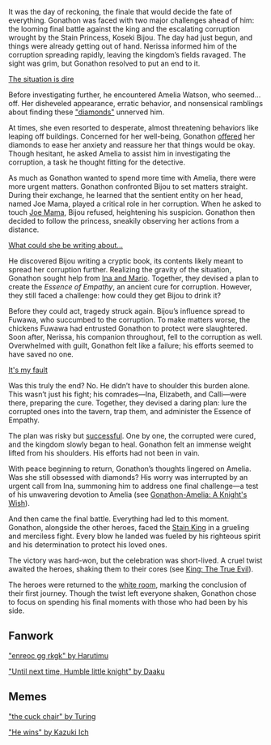 <!-- title: Gonathon G -->
<!-- status: Alive -->

It was the day of reckoning, the finale that would decide the fate of everything. Gonathon was faced with two major challenges ahead of him: the looming final battle against the king and the escalating corruption wrought by the Stain Princess, Koseki Bijou. The day had just begun, and things were already getting out of hand. Nerissa informed him of the corruption spreading rapidly, leaving the kingdom’s fields ravaged. The sight was grim, but Gonathon resolved to put an end to it.

[The situation is dire](#embed:https://www.youtube.com/live/WvRIdaH107U?feature=shared&t=602)

Before investigating further, he encountered Amelia Watson, who seemed... off. Her disheveled appearance, erratic behavior, and nonsensical ramblings about finding these ["diamonds"](https://www.youtube.com/live/WvRIdaH107U?feature=shared&t=727) unnerved him.

At times, she even resorted to desperate, almost threatening behaviors like leaping off buildings. Concerned for her well-being, Gonathon [offered](https://www.youtube.com/live/WvRIdaH107U?feature=shared&t=1184) her diamonds to ease her anxiety and reassure her that things would be okay. Though hesitant, he asked Amelia to assist him in investigating the corruption, a task he thought fitting for the detective.

As much as Gonathon wanted to spend more time with Amelia, there were more urgent matters. Gonathon confronted Bijou to set matters straight. During their exchange, he learned that the sentient entity on her head, named Joe Mama, played a critical role in her corruption. When he asked to touch [Joe Mama](https://www.youtube.com/live/WvRIdaH107U?feature=shared&t=1606), Bijou refused, heightening his suspicion. Gonathon then decided to follow the princess, sneakily observing her actions from a distance.

[What could she be writing about...](#embed:https://www.youtube.com/embed/WvRIdaH107U?si=s2n4Umcp_5FxRL8p&start=2535)

He discovered Bijou writing a cryptic book, its contents likely meant to spread her corruption further. Realizing the gravity of the situation, Gonathon sought help from [Ina and Mario](https://www.youtube.com/live/WvRIdaH107U?feature=shared&t=4187). Together, they devised a plan to create the _Essence of Empathy_, an ancient cure for corruption. However, they still faced a challenge: how could they get Bijou to drink it?

Before they could act, tragedy struck again. Bijou’s influence spread to Fuwawa, who succumbed to the corruption. To make matters worse, the chickens Fuwawa had entrusted Gonathon to protect were slaughtered. Soon after, Nerissa, his companion throughout, fell to the corruption as well. Overwhelmed with guilt, Gonathon felt like a failure; his efforts seemed to have saved no one.

[It's my fault](#embed:https://www.youtube.com/live/WvRIdaH107U?feature=shared&t=6139)

Was this truly the end? No. He didn’t have to shoulder this burden alone. This wasn’t just his fight; his comrades—Ina, Elizabeth, and Calli—were there, preparing the cure. Together, they devised a daring plan: lure the corrupted ones into the tavern, trap them, and administer the Essence of Empathy.

The plan was risky but [successful](https://www.youtube.com/live/WvRIdaH107U?feature=shared&t=7019). One by one, the corrupted were cured, and the kingdom slowly began to heal. Gonathon felt an immense weight lifted from his shoulders. His efforts had not been in vain.

With peace beginning to return, Gonathon’s thoughts lingered on Amelia. Was she still obsessed with diamonds? His worry was interrupted by an urgent call from Ina, summoning him to address one final challenge—a test of his unwavering devotion to Amelia (see [Gonathon-Amelia: A Knight's Wish](#edge:gigi-ame)).

And then came the final battle. Everything had led to this moment. Gonathon, alongside the other heroes, faced the [Stain King](https://www.youtube.com/live/WvRIdaH107U?feature=shared&t=11048) in a grueling and merciless fight. Every blow he landed was fueled by his righteous spirit and his determination to protect his loved ones.

The victory was hard-won, but the celebration was short-lived. A cruel twist awaited the heroes, shaking them to their cores (see [King: The True Evil](#node:king-of-libestal)).

The heroes were returned to the [white room](https://www.youtube.com/live/WvRIdaH107U?feature=shared&t=12694), marking the conclusion of their first journey. Though the twist left everyone shaken, Gonathon chose to focus on spending his final moments with those who had been by his side.

## Fanwork

["enreoc gg rkgk" by Harutimu](https://x.com/harutimu_415/status/1862390625846304772)

["Until next time, Humble little knight" by Daaku](https://x.com/koizumi_arata/status/1833287158334939257)

## Memes

["the cuck chair" by Turing](https://x.com/DoctorTuring/status/1831134511247089863)

["He wins" by Kazuki Ich](https://x.com/kazukiich/status/1832728799223673195)
